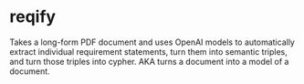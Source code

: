 # reqify
Takes a long-form PDF document and uses OpenAI models to automatically extract individual requirement statements, turn them into semantic triples, and turn those triples into cypher. AKA turns a document into a model of a document.
